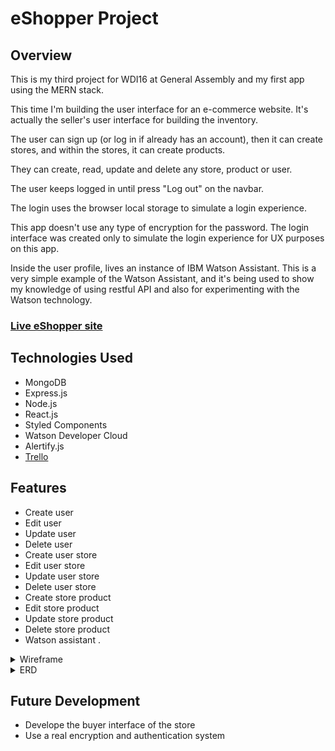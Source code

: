 # eShopper Project

## Overview

This is my third project for WDI16 at General Assembly and my first app using the MERN stack.

This time I'm building the user interface for an e-commerce website. It's actually the seller's user interface for building the inventory.

The user can sign up (or log in if already has an account), then it can create stores, and within the stores, it can create products.

They can create, read, update and delete any store, product or user.

The user keeps logged in until press "Log out" on the navbar.

The login uses the browser local storage to simulate a login experience.

This app doesn't use any type of encryption for the password. The login interface was created only to simulate the login experience for UX purposes on this app.

Inside the user profile, lives an instance of IBM Watson Assistant. This is a very simple example of the Watson Assistant, and it's being used to show my knowledge of using restful API and also for experimenting with the Watson technology.

### [Live eShopper site](https://wdi16-eshopper.herokuapp.com/)

## Technologies Used

* MongoDB
* Express.js
* Node.js
* React.js
* Styled Components
* Watson Developer Cloud
* Alertify.js
* [Trello](https://trello.com/b/b8ovminh/rest-menu-builders)

## Features

* Create user
* Edit user
* Update user
* Delete user
* Create user store
* Edit user store
* Update user store
* Delete user store
* Create store product
* Edit store product
* Update store product
* Delete store product
* Watson assistant
.
<details>
<summary>Wireframe</summary>
<br>

![Image of Wireframe](https://github.com/Tilingo/eShopper/blob/master/public/images/wireframe1.jpg)

![Image of Wireframe](https://github.com/Tilingo/eShopper/blob/master/public/images/wireframe2.jpg)

</details>

<details>
<summary>ERD</summary>
<br>

![Image of Wireframe](https://github.com/Tilingo/eShopper/blob/master/public/images/ERD.jpg)

</details>

## Future Development

* Develope the buyer interface of the store
* Use a real encryption and authentication system
